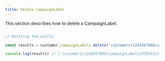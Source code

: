 ```yaml
---
title: Delete CampaignLabel 
---
```


This section describes how to delete a CampaignLabel.



```javascript

// Deleting the entity

const results = customer.campaignLabels.delete('customers/1234567890/campaignLabels')

console.log(results) // ['customers/1234567890/campaignLabels/9765432177']

```